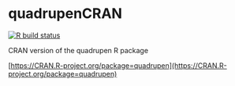 # quadrupenCRAN

<!-- badges: start -->
[![R build status](https://github.com/jchiquet/quadrupenCRAN/workflows/R-CMD-check/badge.svg)](https://github.com/jchiquet/quadrupenCRAN/actions)
<!-- badges: end -->


CRAN version of the quadrupen R package

[https://CRAN.R-project.org/package=quadrupen](https://CRAN.R-project.org/package=quadrupen)
